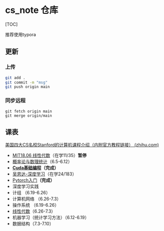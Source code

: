 # cs_note 仓库

[TOC]

推荐使用typora

## 更新

### 上传

```bash
git add .
git commit -m "msg"
git push origin main
```

### 同步远程

```
git fetch origin main
git merge origin/main
```

## 课表

[美国四大CS名校Stanford的计算机课程介绍（内附官方教程链接） (zhihu.com)](https://www.zhihu.com/tardis/zm/art/391911554?source_id=1005)

- [MIT18.06 线性代数](https://www.bilibili.com/video/BV16Z4y1U7oU/)（在学11/35）**暂停**
- [概率论与数理统计](https://www.bilibili.com/video/BV1D741147G5)（6.5-6.12）
- **[Cuda基础编程](https://www.bilibili.com/video/BV17K411K76C/)（完成）**
- [吴恩达-深度学习](https://www.bilibili.com/video/BV1FT4y1E74V)（在学24/183）
- [Pytorch入门](https://www.bilibili.com/video/BV1hE411t7RN)**（完成）**
- 深度学习实践
- 计组 （6.19-6.26）
- 计算机网络 （6.26-7.3）
- 操作系统 （6.19-6.26）
- [线性代数](https://www.bilibili.com/video/BV1L7411a7Rz)（6.26-7.3）
- 机器学习（统计学习方法）（6.12-6.19）
- 数据结构（7.3-7.10）
